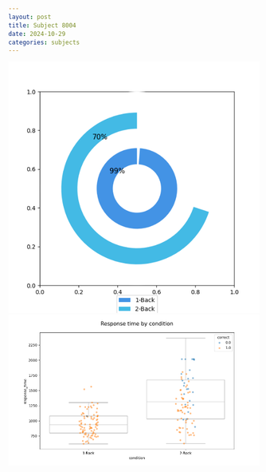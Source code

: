 ```yaml
---
layout: post
title: Subject 8004
date: 2024-10-29
categories: subjects
---
```


![](data/8004/run-6/8004_accuracy_by_condition.png)
![](data/8004/run-6/8004_response_time_by_condition.png)
